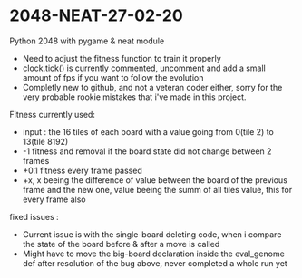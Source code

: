 # 2048-NEAT-27-02-20
Python 2048 with pygame &amp; neat module

- Need to adjust the fitness function to train it properly
- clock.tick() is currently commented, uncomment and add a small amount of fps if you want to follow the evolution
- Completly new to github, and not a veteran coder either, sorry for the very probable rookie mistakes that i've made in this project.

Fitness currently used:
- input : the 16 tiles of each board with a value going from 0(tile 2) to 13(tile 8192)
- -1 fitness and removal if the board state did not change between 2 frames
- +0.1 fitness every frame passed
- +x, x beeing the difference of value between the board of the previous frame and the new one, value beeing the summ of all tiles value, this for every frame also


fixed issues :
- Current issue is with the single-board deleting code, when i compare the state of the board before & after a move is called
- Might have to move the big-board declaration inside the eval_genome def after resolution of the bug above, never completed a whole run yet
